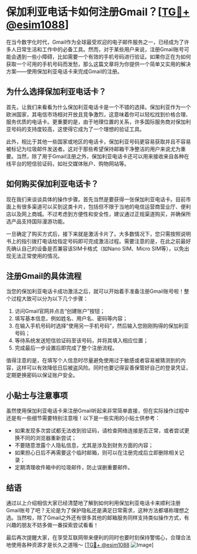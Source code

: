 # 保加利亚电话卡如何注册Gmail？[[TG💪+ @esim1088](https://t.me/s/esim1088)]

在当今数字化时代，Gmail作为全球最受欢迎的电子邮件服务之一，已经成为了许多人日常生活和工作中的必备工具。然而，对于某些用户来说，注册Gmail账号可能会遇到一些小障碍，比如需要一个有效的手机号码进行验证。如果你正在为如何获取一个可用的手机号码而发愁，那么这篇文章将为你提供一个简单又实用的解决方案——使用保加利亚电话卡来完成Gmail的注册。

## 为什么选择保加利亚电话卡？

首先，让我们来看看为什么保加利亚电话卡是一个不错的选择。保加利亚作为一个欧洲国家，其电信市场相对开放且竞争激烈，这意味着你可以轻松找到价格合理、服务优质的电话卡。更重要的是，由于地理位置的关系，许多国际服务商对保加利亚号码的支持度较高，这使得它成为了一个理想的验证工具。

此外，相比于其他一些国家或地区的电话卡，保加利亚号码更容易获取并且不容易被标记为垃圾邮件发送者。这对于那些希望保持邮箱干净整洁的用户来说尤为重要。当然，除了用于Gmail注册之外，保加利亚电话卡还可以用来接收来自各种在线平台的短信验证码，如社交媒体账户、购物网站等。

## 如何购买保加利亚电话卡？

现在我们来谈谈具体的操作步骤。首先当然是要获得一张保加利亚电话卡。目前市面上有很多渠道可以买到这类卡片，包括但不限于当地的电信运营商营业厅、便利店以及网上商城。不过考虑到方便性和安全性，建议通过正规渠道购买，并确保所选产品支持国际漫游功能。

一旦确定了购买方式后，接下来就是激活卡片了。大多数情况下，您只需按照说明书上的指引拨打电话给指定号码即可完成激活过程。需要注意的是，在此之前最好先确认自己的设备是否兼容该SIM卡格式（如Nano SIM、Micro SIM等），以免出现无法正常使用的情况。

## 注册Gmail的具体流程

当您的保加利亚电话卡成功激活之后，就可以开始着手准备注册Gmail账号啦！整个过程大致可以分为以下几个步骤：

1. 访问Gmail官网并点击“创建账户”按钮；
2. 填写基本信息，例如姓名、用户名、密码等内容；
3. 在输入手机号码时选择“使用另一手机号码”，然后输入您刚刚购得的保加利亚号码；
4. 等待系统发送短信验证码至该号码，并将其填入相应位置；
5. 完成最后一步设置后即完成了整个注册流程。

值得注意的是，在填写个人信息时尽量避免使用过于敏感或者容易被猜测到的内容，这样可以有效降低日后被盗风险。同时也要记得妥善保管好自己的登录凭证，定期更换密码以保证账户安全。

## 小贴士与注意事项

虽然使用保加利亚电话卡来注册Gmail听起来非常简单直接，但在实际操作过程中还是有一些细节需要特别注意哦！以下是一些实用的小贴士供参考：

- 如果发现多次尝试都无法收到验证码，请检查网络连接是否正常，或者尝试更换不同的浏览器重新尝试；
- 不要随意泄露个人隐私信息，尤其是涉及到财务方面的内容；
- 如果担心日后不再需要这个临时邮箱，则可以在注册完成后立即删除相关记录；
- 定期清理收件箱中的垃圾邮件，防止误删重要邮件。

## 结语

通过以上介绍相信大家已经清楚地了解到如何利用保加利亚电话卡来顺利注册Gmail账号了吧？无论是为了保护隐私还是满足日常需求，这种方法都堪称理想之选。当然啦，除了Gmail之外还有很多其他的邮箱服务同样支持类似操作方式，有兴趣的朋友不妨多做一番探索尝试看看！

最后再次提醒大家，在享受互联网带来便利的同时也要时刻保持警惕心，合理合法地使用各种资源才是长久之道哦～ [[TG💪+ @esim1088](https://t.me/s/esim1088) ![Image](https://i.postimg.cc/4NQfJmqS/Snipaste-2025-05-13-00-14-12.png)]